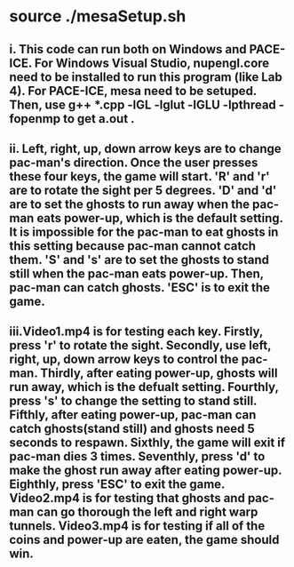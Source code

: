 # source ./mesaSetup.sh
## i. This code can run both on Windows and PACE-ICE. For Windows Visual Studio, nupengl.core need to be installed to run this program (like Lab 4). For PACE-ICE, mesa need to be setuped. Then, use g++ *.cpp -lGL -lglut -lGLU -lpthread -fopenmp to get a.out .
## ii. Left, right, up, down arrow keys are to change pac-man's direction. Once the user presses these four keys, the game will start. 'R' and 'r' are to rotate the sight per 5 degrees. 'D' and 'd' are to set the ghosts to run away when the pac-man eats power-up, which is the default setting. It is impossible for the pac-man to eat ghosts in this setting because pac-man cannot catch them. 'S' and 's' are to set the ghosts to stand still when the pac-man eats power-up. Then, pac-man can catch ghosts. 'ESC' is to exit the game.
## iii.Video1.mp4 is for testing each key. Firstly, press 'r' to rotate the sight. Secondly, use left, right, up, down arrow keys to control the pac-man. Thirdly, after eating power-up, ghosts will run away, which is the defualt setting. Fourthly, press 's' to change the setting to stand still. Fifthly, after eating power-up, pac-man can catch ghosts(stand still) and ghosts need 5 seconds to respawn. Sixthly, the game will exit if pac-man dies 3 times. Seventhly, press 'd' to make the ghost run away after eating power-up. Eighthly, press 'ESC' to exit the game. Video2.mp4 is for testing that ghosts and pac-man can go thorough the left and right warp tunnels. Video3.mp4 is for testing if all of the coins and power-up are eaten, the game should win.
    
